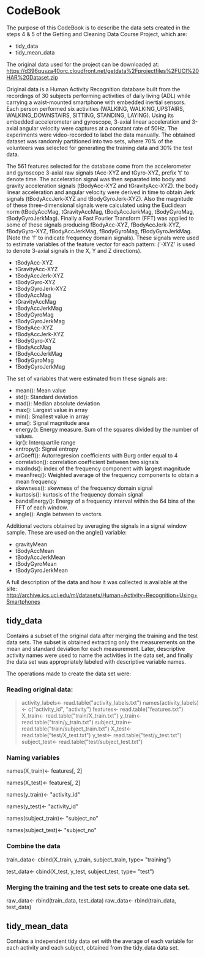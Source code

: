 # CodeBook
The purpose of this CodeBook is to describe the data sets created in the steps 4 & 5 of the Getting and Cleaning Data Course Project, which are:
  * tidy_data
  * tidy_mean_data

The original data used for the project can be downloaded at: https://d396qusza40orc.cloudfront.net/getdata%2Fprojectfiles%2FUCI%20HAR%20Dataset.zip

Original data is a Human Activity Recognition database built from the recordings of 30 subjects performing activities of daily living (ADL) while carrying a waist-mounted smartphone with embedded inertial sensors. Each person performed six activities (WALKING, WALKING_UPSTAIRS, WALKING_DOWNSTAIRS, SITTING, STANDING, LAYING). Using its embedded accelerometer and gyroscope, 3-axial linear acceleration and 3-axial angular velocity were captures at a constant rate of 50Hz. The experiments were video-recorded to label the data manually. The obtained dataset was randomly partitioned into two sets, where 70% of the volunteers was selected for generating the training data and 30% the test data. 

The 561 features selected for the database come from the accelerometer and gyroscope 3-axial raw signals tAcc-XYZ and tGyro-XYZ, prefix 't' to denote time. The acceleration signal was then separated into body and gravity acceleration signals (tBodyAcc-XYZ and tGravityAcc-XYZ). the body linear acceleration and angular velocity were derived in time to obtain Jerk signals (tBodyAccJerk-XYZ and tBodyGyroJerk-XYZ). Also the magnitude of these three-dimensional signals were calculated using the Euclidean norm (tBodyAccMag, tGravityAccMag, tBodyAccJerkMag, tBodyGyroMag, tBodyGyroJerkMag). Finally a Fast Fourier Transform (FFT) was applied to some of these signals producing fBodyAcc-XYZ, fBodyAccJerk-XYZ, fBodyGyro-XYZ, fBodyAccJerkMag, fBodyGyroMag, fBodyGyroJerkMag. (Note the 'f' to indicate frequency domain signals). These signals were used to estimate variables of the feature vector for each pattern: ('-XYZ' is used to denote 3-axial signals in the X, Y and Z directions).

  * tBodyAcc-XYZ
  * tGravityAcc-XYZ
  * tBodyAccJerk-XYZ
  * tBodyGyro-XYZ
  * tBodyGyroJerk-XYZ
  * tBodyAccMag
  * tGravityAccMag
  * tBodyAccJerkMag
  * tBodyGyroMag
  * tBodyGyroJerkMag
  * fBodyAcc-XYZ
  * fBodyAccJerk-XYZ
  * fBodyGyro-XYZ
  * fBodyAccMag
  * fBodyAccJerkMag
  * fBodyGyroMag
  * fBodyGyroJerkMag

The set of variables that were estimated from these signals are: 

  * mean(): Mean value
  * std(): Standard deviation
  * mad(): Median absolute deviation 
  * max(): Largest value in array
  * min(): Smallest value in array
  * sma(): Signal magnitude area
  * energy(): Energy measure. Sum of the squares divided by the number of values. 
  * iqr(): Interquartile range 
  * entropy(): Signal entropy
  * arCoeff(): Autorregresion coefficients with Burg order equal to 4
  * correlation(): correlation coefficient between two signals
  * maxInds(): index of the frequency component with largest magnitude
  * meanFreq(): Weighted average of the frequency components to obtain a mean frequency
  * skewness(): skewness of the frequency domain signal 
  * kurtosis(): kurtosis of the frequency domain signal 
  * bandsEnergy(): Energy of a frequency interval within the 64 bins of the FFT of each window.
  * angle(): Angle between to vectors.

Additional vectors obtained by averaging the signals in a signal window sample. These are used on the angle() variable:

  * gravityMean
  * tBodyAccMean
  * tBodyAccJerkMean
  * tBodyGyroMean
  * tBodyGyroJerkMean

A full description of the data and how it was collected is available at the site: http://archive.ics.uci.edu/ml/datasets/Human+Activity+Recognition+Using+Smartphones



## tidy_data
Contains a subset of the original data after merging the training and the test data sets. The subset is obtained extracting only the measurements on the mean and standard deviation for each measurement. Later, descriptive activity names were used to name the activities in the data set, and finally the data set was appropriately labeled with descriptive variable names.

The operations made to create the data set were:

### Reading original data:
>activity_labels<- read.table("activity_labels.txt")
>names(activity_labels)<- c("activity_id", "activity")
>features<- read.table("features.txt")
>X_train<- read.table("train/X_train.txt")
>y_train<- read.table("train/y_train.txt")
>subject_train<- read.table("train/subject_train.txt")
>X_test<- read.table("test/X_test.txt")
>y_test<- read.table("test/y_test.txt")
>subject_test<- read.table("test/subject_test.txt")

### Naming variables
names(X_train)<- features[, 2]

names(X_test)<- features[, 2]

names(y_train)<- "activity_id"

names(y_test)<- "activity_id"

names(subject_train)<- "subject_no"

names(subject_test)<- "subject_no"

### Combine the data
train_data<- cbind(X_train, y_train, subject_train, type= "training")

test_data<- cbind(X_test, y_test, subject_test, type= "test")

### Merging the training and the test sets to create one data set.
raw_data<- rbind(train_data, test_data)
raw_data<- rbind(train_data, test_data)


## tidy_mean_data
Contains a independent tidy data set with the average of each variable for each activity and each subject, obtained from the tidy_data data set.

